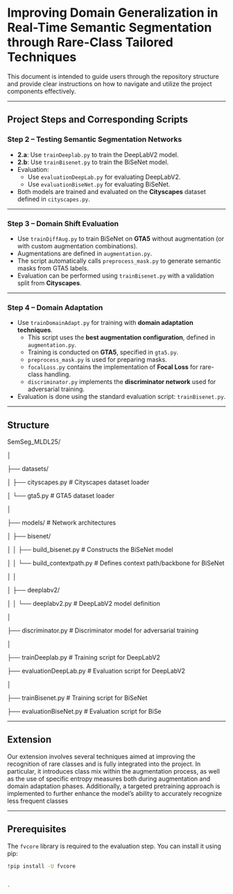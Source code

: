 # Improving Domain Generalization in Real-Time Semantic Segmentation through Rare-Class Tailored Techniques

This document is intended to guide users through the repository structure and provide clear instructions on how to navigate and utilize the project components effectively.

---

## Project Steps and Corresponding Scripts

### **Step 2 – Testing Semantic Segmentation Networks**
- **2.a**: Use `trainDeeplab.py` to train the DeepLabV2 model.
- **2.b**: Use `trainBisenet.py` to train the BiSeNet model.
- Evaluation:
  - Use `evaluationDeepLab.py` for evaluating DeepLabV2.
  - Use `evaluationBiseNet.py` for evaluating BiSeNet.
- Both models are trained and evaluated on the **Cityscapes** dataset defined in `cityscapes.py`.

---

### **Step 3 – Domain Shift Evaluation**
- Use `trainDiffAug.py` to train BiSeNet on **GTA5** without augmentation (or with custom augmentation combinations).
- Augmentations are defined in `augmentation.py`.
- The script automatically calls `preprocess_mask.py` to generate semantic masks from GTA5 labels.
- Evaluation can be performed using `trainBisenet.py` with a validation split from **Cityscapes**.

---

### **Step 4 – Domain Adaptation**
- Use `trainDomainAdapt.py` for training with **domain adaptation techniques**.
  - This script uses the **best augmentation configuration**, defined in `augmentation.py`.
  - Training is conducted on **GTA5**, specified in `gta5.py`.
  - `preprocess_mask.py` is used for preparing masks.
  - `focalLoss.py` contains the implementation of **Focal Loss** for rare-class handling.
  - `discriminator.py` implements the **discriminator network** used for adversarial training.
- Evaluation is done using the standard evaluation script: `trainBisenet.py`.

---
## Structure

SemSeg_MLDL25/

│

├── datasets/ 

│   ├── cityscapes.py               # Cityscapes dataset loader

│   └── gta5.py                     # GTA5 dataset loader

│

├── models/                         # Network architectures

│   ├── bisenet/

│   │   ├── build_bisenet.py        # Constructs the BiSeNet model

│   │   └── build_contextpath.py    # Defines context path/backbone for BiSeNet

│   │

│   ├── deeplabv2/

│   │   └── deeplabv2.py            # DeepLabV2 model definition

│

├── discriminator.py                # Discriminator model for adversarial training

│

├── trainDeeplab.py                 # Training script for DeepLabV2

├── evaluationDeepLab.py            # Evaluation script for DeepLabV2

│

├── trainBisenet.py                 # Training script for BiSeNet

├── evaluationBiseNet.py            # Evaluation script for BiSe

---
## Extension

Our extension involves several techniques aimed at improving the recognition of rare classes and is fully integrated into the project. In particular, it introduces class mix within the augmentation process, as well as the use of specific entropy measures both during augmentation and domain adaptation phases. Additionally, a targeted pretraining approach is implemented to further enhance the model’s ability to accurately recognize less frequent classes

---
## Prerequisites

The `fvcore` library is required to the evaluation step. You can install it using pip:

```bash
!pip install -U fvcore


.
